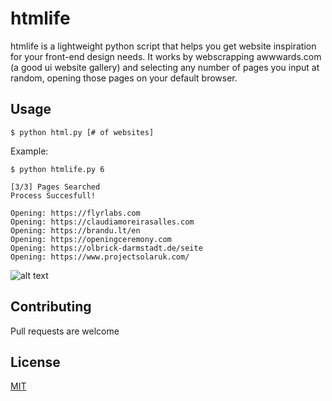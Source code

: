# htmlife
htmlife is a lightweight python script that helps you get website inspiration for your front-end design needs. It works by webscrapping awwwards.com (a good ui website gallery) and selecting any number of pages you input at random, opening those pages on your default browser.

## Usage
```
$ python html.py [# of websites]
```
Example:
```
$ python htmlife.py 6         

[3/3] Pages Searched
Process Succesfull!

Opening: https://flyrlabs.com
Opening: https://claudiamoreirasalles.com
Opening: https://brandu.lt/en
Opening: https://openingceremony.com
Opening: https://olbrick-darmstadt.de/seite
Opening: https://www.projectsolaruk.com/
```
![alt text](https://i.imgur.com/4wioAVw.png)
## Contributing
Pull requests are welcome

## License
[MIT](https://choosealicense.com/licenses/mit/)
